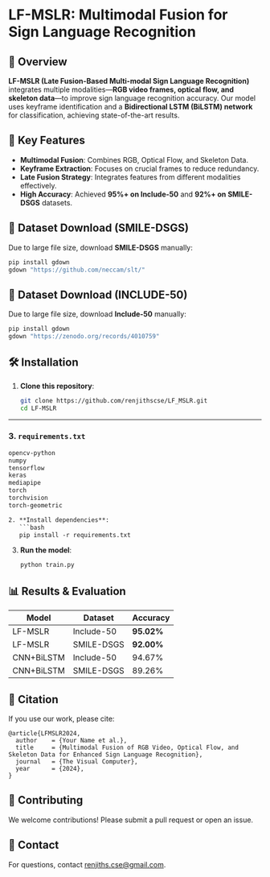 # LF-MSLR: Multimodal Fusion for Sign Language Recognition

## 📌 Overview
**LF-MSLR (Late Fusion-Based Multi-modal Sign Language Recognition)** integrates multiple modalities—**RGB video frames, optical flow, and skeleton data**—to improve sign language recognition accuracy. Our model uses keyframe identification and a **Bidirectional LSTM (BiLSTM) network** for classification, achieving state-of-the-art results.

## 🚀 Key Features
- **Multimodal Fusion**: Combines RGB, Optical Flow, and Skeleton Data.
- **Keyframe Extraction**: Focuses on crucial frames to reduce redundancy.
- **Late Fusion Strategy**: Integrates features from different modalities effectively.
- **High Accuracy**: Achieved **95%+ on Include-50** and **92%+ on SMILE-DSGS** datasets.

## 📂 Dataset Download (SMILE-DSGS)
Due to large file size, download **SMILE-DSGS** manually:
```bash
pip install gdown
gdown "https://github.com/neccam/slt/"
```
## 📂 Dataset Download (INCLUDE-50)
Due to large file size, download **Include-50** manually:
```bash
pip install gdown
gdown "https://zenodo.org/records/4010759"
```


## 🛠 Installation
1. **Clone this repository**:
   ```bash
   git clone https://github.com/renjithscse/LF_MSLR.git
   cd LF-MSLR
   ```
   
---

### **3. `requirements.txt`**
```txt
opencv-python
numpy
tensorflow
keras
mediapipe
torch
torchvision
torch-geometric

2. **Install dependencies**:
   ```bash
   pip install -r requirements.txt
   ```
3. **Run the model**:
   ```bash
   python train.py
   ```

## 📊 Results & Evaluation
| Model           | Dataset        | Accuracy |
|----------------|---------------|----------|
| LF-MSLR        | Include-50     | **95.02%** |
| LF-MSLR        | SMILE-DSGS     | **92.00%** |
| CNN+BiLSTM     | Include-50     | 94.67% |
| CNN+BiLSTM     | SMILE-DSGS     | 89.26% |

## 📜 Citation
If you use our work, please cite:
```
@article{LFMSLR2024,
  author    = {Your Name et al.},
  title     = {Multimodal Fusion of RGB Video, Optical Flow, and Skeleton Data for Enhanced Sign Language Recognition},
  journal   = {The Visual Computer},
  year      = {2024},
}
```

## 🤝 Contributing
We welcome contributions! Please submit a pull request or open an issue.

## 📧 Contact
For questions, contact renjiths.cse@gmail.com.


